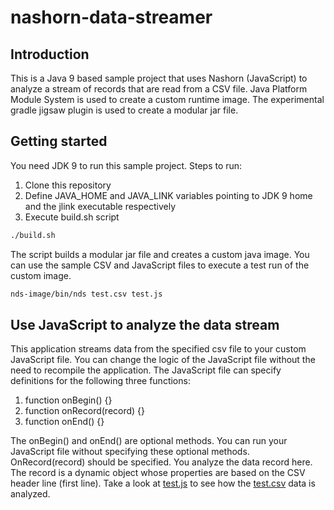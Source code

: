 # nashorn-data-streamer
## Introduction
This is a Java 9 based sample project that uses Nashorn (JavaScript) to analyze a stream of records that are read from a CSV file.
Java Platform Module System is used to create a custom runtime image. The experimental gradle jigsaw plugin is used to create a modular jar file. 

## Getting started
You need JDK 9 to run this sample project. Steps to run:
1. Clone this repository
2. Define JAVA_HOME and JAVA_LINK variables pointing to JDK 9 home and the jlink executable respectively
3. Execute build.sh script

```bash
./build.sh
```

The script builds a modular jar file and creates a custom java image. You can use the sample CSV and JavaScript files to execute a test run of the custom image.

```bash
nds-image/bin/nds test.csv test.js
```

## Use JavaScript to analyze the data stream
This application streams data from the specified csv file to your custom JavaScript file. You can change the logic of the JavaScript file without the need to recompile the application. The JavaScript file can specify definitions for the following three functions:
1. function onBegin() {}
2. function onRecord(record) {}
3. function onEnd() {}

The onBegin() and onEnd() are optional methods. You can run your JavaScript file without specifying these optional methods. OnRecord(record) should be specified. You analyze the data record here. The record is a dynamic object whose properties are based on the CSV header line (first line). Take a look at [test.js](https://github.com/mubee-tech/nashorn-data-streamer/test.js) to see how the [test.csv](https://github.com/mubee-tech/nashorn-data-streamer/test.csv) data is analyzed.

